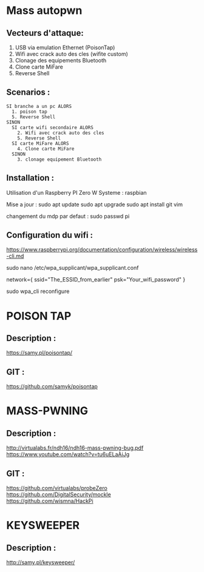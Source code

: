 # Mass autopwn

## Vecteurs d'attaque:
1. USB via emulation Ethernet (PoisonTap)
2. Wifi avec crack auto des cles (wifite custom)
3. Clonage des equipements Bluetooth
4. Clone carte MiFare
5. Reverse Shell

## Scenarios :
```
SI branche a un pc ALORS
  1. poison tap
  5. Reverse Shell
SINON
  SI carte wifi secondaire ALORS
  	2. Wifi avec crack auto des cles
  	5. Reverse Shell
  SI carte MiFare ALORS
    4. Clone carte MiFare
  SINON
    3. clonage equipement Bluetooth
```


## Installation :

Utilisation d'un Raspberry PI Zero W
Systeme : raspbian

Mise a jour :
sudo apt update
sudo apt upgrade
sudo apt install git vim 

changement du mdp par defaut :
sudo passwd pi

## Configuration du wifi :
https://www.raspberrypi.org/documentation/configuration/wireless/wireless-cli.md

sudo nano /etc/wpa_supplicant/wpa_supplicant.conf

network={
    ssid="The_ESSID_from_earlier"
    psk="Your_wifi_password"
}

sudo wpa_cli reconfigure









POISON TAP
==========

Description :
-------------
https://samy.pl/poisontap/

GIT :
-----
https://github.com/samyk/poisontap



MASS-PWNING
===========

Description :
------------
http://virtualabs.fr/ndh16/ndh16-mass-pwning-bug.pdf
https://www.youtube.com/watch?v=tu6uELaAiJg


GIT :
-----
https://github.com/virtualabs/probeZero
https://github.com/DigitalSecurity/mockle
https://github.com/wismna/HackPi


KEYSWEEPER
==========

Description :
-------------
http://samy.pl/keysweeper/
